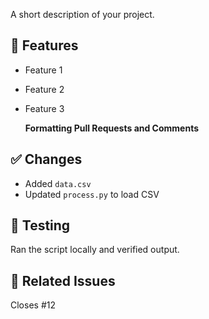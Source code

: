 A short description of your project.

## 🚀 Features

- Feature 1
- Feature 2
- Feature 3

  **Formatting Pull Requests and Comments**


## ✅ Changes

- Added `data.csv`
- Updated `process.py` to load CSV

## 🧪 Testing

Ran the script locally and verified output.

## 📌 Related Issues

Closes #12
